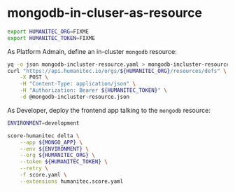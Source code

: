 # mongodb-in-cluser-as-resource

```bash
export HUMANITEC_ORG=FIXME
export HUMANITEC_TOKEN=FIXME
```

As Platform Admain, define an in-cluster `mongodb` resource:
```bash
yq -o json mongodb-incluster-resource.yaml > mongodb-incluster-resource.json
curl "https://api.humanitec.io/orgs/${HUMANITEC_ORG}/resources/defs" \
    -X POST \
    -H "Content-Type: application/json" \
    -H "Authorization: Bearer ${HUMANITEC_TOKEN}" \
    -d @mongodb-incluster-resource.json
```

As Developer, deploy the frontend app talking to the `mongodb` resource:
```bash
ENVIRONMENT=development

score-humanitec delta \
    --app ${MONGO_APP} \
    --env ${ENVIRONMENT} \
    --org ${HUMANITEC_ORG} \
    --token ${HUMANITEC_TOKEN} \
    --retry \
    -f score.yaml \
    --extensions humanitec.score.yaml
```
